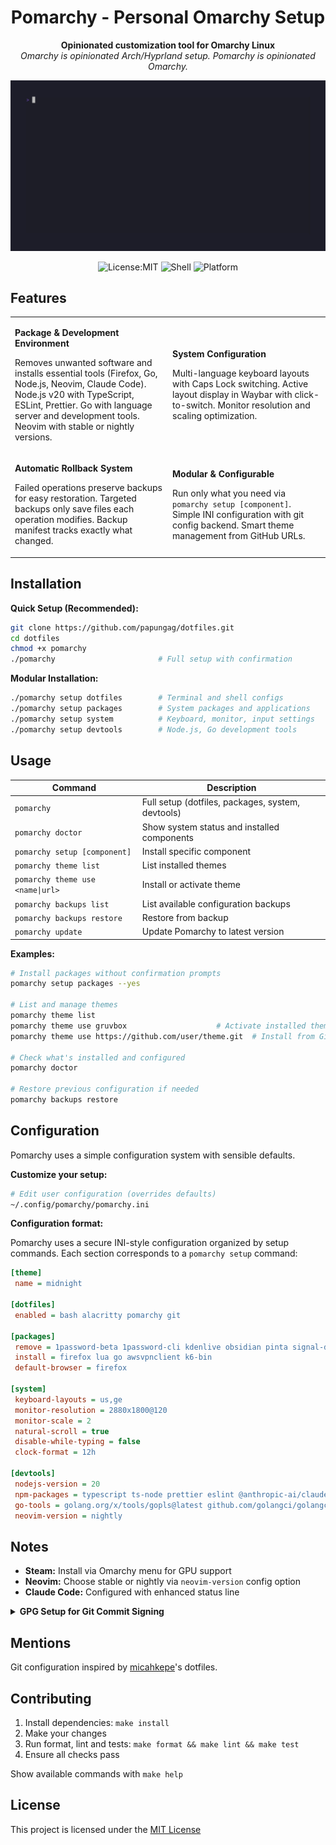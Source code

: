 <div align="center">

# Pomarchy - Personal Omarchy Setup

**Opinionated customization tool for Omarchy Linux**  
_Omarchy is opinionated Arch/Hyprland setup. Pomarchy is opinionated Omarchy._

<p align="center">
  <img src="demo/demo.gif" alt="Pomarchy Demo" width="600"/>
</p>

![License:MIT](https://img.shields.io/static/v1?label=License&message=MIT&color=green&style=flat-square)
![Shell](https://img.shields.io/badge/Shell-Bash-green?style=flat-square)
![Platform](https://img.shields.io/badge/Platform-Omarchy%20Linux-blue?style=flat-square)

</div>

## Features

<table>
<tr>
<td width="50%">

**Package & Development Environment**

Removes unwanted software and installs essential tools (Firefox, Go, Node.js, Neovim, Claude Code). Node.js v20 with TypeScript, ESLint, Prettier. Go with language server and development tools. Neovim with stable or nightly versions.

</td>
<td width="50%">

**System Configuration**

Multi-language keyboard layouts with Caps Lock switching. Active layout display in Waybar with click-to-switch. Monitor resolution and scaling optimization.

</td>
</tr>
<tr>
<td width="50%">

**Automatic Rollback System**

Failed operations preserve backups for easy restoration. Targeted backups only save files each operation modifies. Backup manifest tracks exactly what changed.

</td>
<td width="50%">

**Modular & Configurable**

Run only what you need via `pomarchy setup [component]`. Simple INI configuration with git config backend. Smart theme management from GitHub URLs.

</td>
</tr>
</table>

## Installation

**Quick Setup (Recommended):**

```bash
git clone https://github.com/papungag/dotfiles.git
cd dotfiles
chmod +x pomarchy
./pomarchy                       # Full setup with confirmation
```

**Modular Installation:**

```bash
./pomarchy setup dotfiles        # Terminal and shell configs
./pomarchy setup packages        # System packages and applications
./pomarchy setup system          # Keyboard, monitor, input settings
./pomarchy setup devtools        # Node.js, Go development tools
```

## Usage

| Command                          | Description                                       |
| -------------------------------- | ------------------------------------------------- |
| `pomarchy`                       | Full setup (dotfiles, packages, system, devtools) |
| `pomarchy doctor`                | Show system status and installed components       |
| `pomarchy setup [component]`     | Install specific component                        |
| `pomarchy theme list`            | List installed themes                             |
| `pomarchy theme use <name\|url>` | Install or activate theme                         |
| `pomarchy backups list`          | List available configuration backups              |
| `pomarchy backups restore`       | Restore from backup                               |
| `pomarchy update`                | Update Pomarchy to latest version                 |

**Examples:**

```bash
# Install packages without confirmation prompts
pomarchy setup packages --yes

# List and manage themes
pomarchy theme list
pomarchy theme use gruvbox                    # Activate installed theme
pomarchy theme use https://github.com/user/theme.git  # Install from GitHub

# Check what's installed and configured
pomarchy doctor

# Restore previous configuration if needed
pomarchy backups restore
```

## Configuration

Pomarchy uses a simple configuration system with sensible defaults.

**Customize your setup:**

```bash
# Edit user configuration (overrides defaults)
~/.config/pomarchy/pomarchy.ini
```

**Configuration format:**

Pomarchy uses a secure INI-style configuration organized by setup commands. Each section corresponds to a `pomarchy setup` command:

```ini
[theme]
 name = midnight

[dotfiles]
 enabled = bash alacritty pomarchy git

[packages]
 remove = 1password-beta 1password-cli kdenlive obsidian pinta signal-desktop typora spotify
 install = firefox lua go awsvpnclient k6-bin
 default-browser = firefox

[system]
 keyboard-layouts = us,ge
 monitor-resolution = 2880x1800@120
 monitor-scale = 2
 natural-scroll = true
 disable-while-typing = false
 clock-format = 12h

[devtools]
 nodejs-version = 20
 npm-packages = typescript ts-node prettier eslint @anthropic-ai/claude-code
 go-tools = golang.org/x/tools/gopls@latest github.com/golangci/golangci-lint/cmd/golangci-lint@latest
 neovim-version = nightly
```

## Notes

- **Steam:** Install via Omarchy menu for GPU support
- **Neovim:** Choose stable or nightly via `neovim-version` config option
- **Claude Code:** Configured with enhanced status line

<details>
<summary><strong>GPG Setup for Git Commit Signing</strong></summary>

Pomarchy includes a comprehensive Git configuration with commit signing enabled. To set up GPG for signed commits:

### Generate a GPG Key

```bash
# Generate a new GPG key
gpg --full-generate-key

# Follow the prompts and use default settings unless you have specific requirements
# Enter your name and email (must match your Git config)
```

### Configure Git with Your GPG Key

```bash
# List your GPG keys to get the key ID
gpg --list-secret-keys --keyid-format=long

# Copy the long key ID (between sec and uid sections)

# Set your signing key in Git
git config --global user.signingkey YOUR_KEY_ID

# Enable commit signing (already enabled in Pomarchy's .gitconfig)
git config --global commit.gpgsign true
```

### Add GPG Key to GitHub

```bash
# Export your public key
gpg --armor --export YOUR_KEY_ID

# Copy the output and add it to GitHub:
# Settings → SSH and GPG keys → New GPG key
```

</details>

## Mentions

Git configuration inspired by [micahkepe](https://github.com/micahkepe)'s dotfiles.

## Contributing

1. Install dependencies: `make install`
2. Make your changes
3. Run format, lint and tests: `make format && make lint && make test`
4. Ensure all checks pass

Show available commands with `make help`

## License

This project is licensed under the [MIT License](LICENSE)
